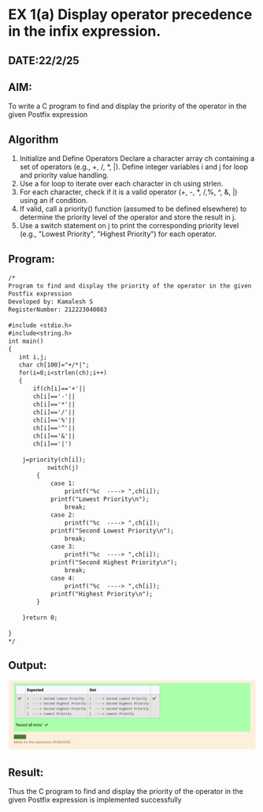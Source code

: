 # EX 1(a) Display operator precedence in the infix expression.
## DATE:22/2/25
## AIM:
To write a C program to find and display the priority of the operator in the given Postfix expression

## Algorithm
1. Initialize and Define Operators Declare a character array ch containing a set of operators (e.g., +, /, *, |).
Define integer variables i and j for loop and priority value handling.
2. Use a for loop to iterate over each character in ch using strlen.
3. For each character, check if it is a valid operator (+, -, *, /,%, ^, &, |) using an if condition.
4.  If valid, call a priority() function (assumed to be defined elsewhere) to determine the priority level of the operator and store the result in j.
5.  Use a switch statement on j to print the corresponding priority level (e.g., "Lowest Priority", "Highest Priority") for each operator. 

## Program:
```
/*
Program to find and display the priority of the operator in the given Postfix expression
Developed by: Kamalesh S
RegisterNumber: 212223040083

#include <stdio.h>
#include<string.h>
int main()
{
   int i,j;
   char ch[100]="+/*|";
   for(i=0;i<strlen(ch);i++)
   {
       if(ch[i]=='+'||
       ch[i]=='-'||
       ch[i]=='*'||
       ch[i]=='/'||
       ch[i]=='%'||
       ch[i]=='^'||
       ch[i]=='&'||
       ch[i]=='|')
       
    j=priority(ch[i]);
           switch(j)
        {    
            case 1:
                printf("%c  ----> ",ch[i]);
            printf("Lowest Priority\n");    
                break;
            case 2:
                printf("%c  ----> ",ch[i]);
            printf("Second Lowest Priority\n");
                break;
            case 3:
                printf("%c  ----> ",ch[i]);
            printf("Second Highest Priority\n");
                break;
            case 4:
                printf("%c  ----> ",ch[i]);
            printf("Highest Priority\n");    
        }    
    
    }return 0;

}
*/

```

## Output:
![alt text](image.png)


## Result:
Thus the C program to find and display the priority of the operator in the given Postfix expression is implemented successfully
